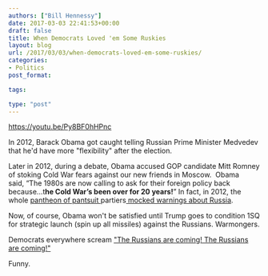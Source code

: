 ```yaml
---
authors: ["Bill Hennessy"]
date: 2017-03-03 22:41:53+00:00
draft: false
title: When Democrats Loved 'em Some Ruskies
layout: blog
url: /2017/03/03/when-democrats-loved-em-some-ruskies/
categories:
- Politics
post_format:

tags:

type: "post"
---
```


https://youtu.be/Py8BF0hHPnc

In 2012, Barack Obama got caught telling Russian Prime Minister Medvedev that he'd have more "flexibility" after the election.

Later in 2012, during a debate, Obama accused GOP candidate Mitt Romney of stoking Cold War fears against our new friends in Moscow.  Obama said, “The 1980s are now calling to ask for their foreign policy back because…t**he Cold War’s been over for 20 years!**” In fact, in 2012, the whole [pantheon of pantsuit ](https://thefederalist.com/2016/07/25/5-times-liberals-mocked-mitt-romney-for-warning-about-russia/)partiers[ mocked warnings about Russia](https://thefederalist.com/2016/07/25/5-times-liberals-mocked-mitt-romney-for-warning-about-russia/).

Now, of course, Obama won't be satisfied until Trump goes to condition 1SQ for strategic launch (spin up all missiles) against the Russians. Warmongers.

Democrats everywhere scream ["The Russians are coming! The Russians are coming!"](https://hennessysview.com/2017/03/03/the-russians-are-coming-the-russians-are-coming/)

Funny.
